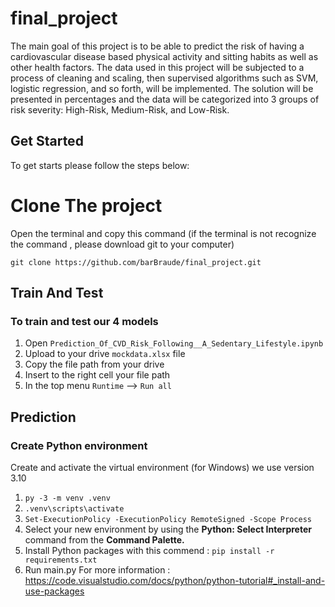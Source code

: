 # final_project

The main goal of this project is to be able to predict the risk of having a cardiovascular disease based physical activity and sitting habits as well as other health factors.
The data used in this project will be subjected to a process of cleaning and scaling, then supervised algorithms such as SVM, logistic regression, and so forth, will be implemented. 
The solution will be presented in percentages and the data will be categorized into 3 groups of risk severity: High-Risk, Medium-Risk, and Low-Risk.

## Get Started
To get starts please follow the steps below:

# Clone The project
Open the terminal and copy this command 
(if the terminal is not recognize the command , please download git to your computer)

`git clone https://github.com/barBraude/final_project.git`

## Train And Test
### To train and test our 4 models
1. Open `Prediction_Of_CVD_Risk_Following__A_Sedentary_Lifestyle.ipynb`
2. Upload to your drive `mockdata.xlsx` file 
3. Copy the file path from your drive
4. Insert to the right cell your file path
5. In the top menu `Runtime` --> `Run all`

## Prediction
### Create Python environment

Create and activate the virtual environment (for Windows)
we use version 3.10

1. `py -3 -m venv .venv`
2. `.venv\scripts\activate`
3. `Set-ExecutionPolicy -ExecutionPolicy RemoteSigned -Scope Process`
4. Select your new environment by using the **Python: Select Interpreter** command from the **Command Palette.**
5. Install Python packages with this commend  : `pip install -r requirements.txt`
6. Run main.py
For more information :  https://code.visualstudio.com/docs/python/python-tutorial#_install-and-use-packages



